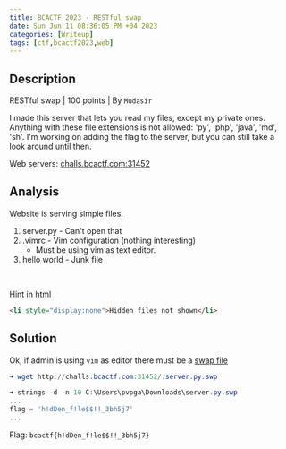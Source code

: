 ```yaml
---
title: BCACTF 2023 - RESTful swap 
date: Sun Jun 11 08:36:05 PM +04 2023
categories: [Writeup]
tags: [ctf,bcactf2023,web]
---
```


## Description

RESTful swap | 100  points | By  `Mudasir`

I made this server that lets you read my files, except my private ones. Anything with these file extensions is not allowed: 'py', 'php', 'java', 'md', 'sh'. I'm working on adding the flag to the server, but you can still take a look around until then.

Web servers: [challs.bcactf.com:31452](http://challs.bcactf.com:31452/)

## Analysis

Website is serving simple files.
1. server.py - Can't open that
2. .vimrc - Vim configuration (nothing interesting)
	* Must be using vim as text editor.
3. hello world - Junk file

<br>

Hint in html
```html
<li style="display:none">Hidden files not shown</li>
```

## Solution

Ok, if admin is using `vim` as editor there must be a [swap file](https://www.baeldung.com/linux/vim-swap-files#:~:text=While%20editing%20a%20file%20with,copy%20of%20the%20edited%20file.)

```powershell
➜ wget http://challs.bcactf.com:31452/.server.py.swp

➜ strings -d -n 10 C:\Users\pvpga\Downloads\server.py.swp
...
flag = 'h!dDen_f!le$$!!_3bh5j7'
...
```

Flag: `bcactf{h!dDen_f!le$$!!_3bh5j7}`
